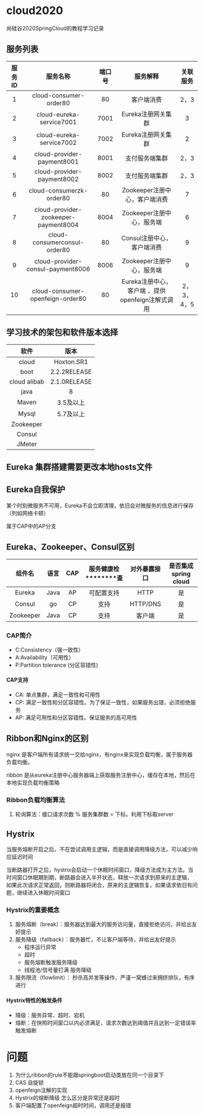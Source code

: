 # cloud2020
尚硅谷2020SpringCloud的教程学习记录

## 服务列表
|服务ID|服务名称|端口号|服务解释|关联服务|
|:---:|:---:|:---:|:---:|:---:|
|1|cloud-consumer-order80|80|客户端消费|2，3|
|2|cloud-eureka-service7001|7001|Eureka注册网关集群|3|
|3|cloud-eureka-service7002|7002|Eureka注册网关集群|2|
|4|cloud-provider-payment8001|8001|支付服务端集群|2，3|
|5|cloud-provider-payment8002|8002|支付服务端集群|2，3|
|6|cloud-consumerzk-order80|80|Zookeeper注册中心，客户端消费|7|
|7|cloud-provider-zookeeper-payment8004|8004|Zookeeper注册中心，服务端|6|
|8|cloud-consumerconsul-order80|80|Consul注册中心，客户端消费|9|
|9|cloud-provider-consul-payment8006|8006|Zookeeper注册中心，服务端|9|
|10|cloud-consumer-openfeign-order80|80|Eureka注册中心，客户端 ，提供openfeign注解式调用|2，3，4，5|


## 学习技术的架包和软件版本选择
|软件|版本|
|:---:|:---:|
|cloud |          Hoxton.SR1|
|boot   |         2.2.2RELEASE|
|cloud alibab |   2.1.0RELEASE|
|java   |         8 |
|Maven  |         3.5及以上|
|Mysql   |        5.7及以上|
|Zookeeper   |    |
|Consul||
|JMeter||

## Eureka 集群搭建需要更改本地hosts文件

## Eureka自我保护

某个时刻微服务不可用，Eureka不会立即清理，依旧会对微服务的信息进行保存（列如网络卡顿）

属于CAP中的AP分支


## Eureka、Zookeeper、Consul区别
|组件名|语言|CAP|服务健康检********查|对外暴露接口|是否集成spring cloud|
|:---:|:---:|:---:|:---:|:---:|:---:|
|Eureka|Java|AP|可配置支持|HTTP|是|
|Consul|go|CP|支持|HTTP/DNS|是|
|Zookeeper|Java|CP|支持|客户端|是|

### CAP简介
* C:Consistency（强一致性）
* A:Availability（可用性）
* P:Partition tolerance (分区容错性)

#### CAP支持
* CA: 单点集群，满足一致性和可用性
* CP: 满足一致性和分区容错性。为了保证一致性，如果服务出错，必须拒绝服务
* AP: 满足可用性和分区容错性。保证服务的高可用性


## Ribbon和Nginx的区别
nginx 是客户端所有请求统一交给nginx，有nginx来实现负载均衡，属于服务器负载均衡。

ribbon 是从eureka注册中心服务器端上获取服务注册中心，缓存在本地，然后在本地实现负载均衡策略

### Ribbon负载均衡算法
1. 轮询算法：接口请求次数 % 服务集群数 = 下标。利用下标取server 


## Hystrix 

当服务熔断开启之后，不在尝试调用主逻辑，而是直接调用降级方法，可以减少响应延迟时间

当断路器打开之后，hystrix会启动一个休眠时间窗口，降级方法成为主方法。当时间窗口休眠期到期，断路器会进入半开状态，释放一次请求到原来的主逻辑，
如果此次请求正常返回，则断路器将闭合，原来的主逻辑恢复。如果请求依旧有问题，继续进入休眠时间窗口

### Hystrix的重要概念
1. 服务熔断（break）：服务器达到最大的服务访问量，直接拒绝访问，并给出友好提示
2. 服务降级（fallback）：服务器忙，不让客户端等待，并给出友好提示
    * 程序运行异常
    * 超时
    * 服务熔断触发服务降级
    * 线程池/信号量打满 服务降级
3. 服务限流（flowlimit）： 秒杀高并发等操作，严谨一窝蜂过来拥挤排队，有序进行

#### Hystrix特性的触发条件
* 降级：服务异常、超时、宕机
* 熔断：在快照时间窗口以内必须满足，请求次数达到阈值并且达到一定错误率触发熔断



# 问题
1. 为什么ribbon的rule不能跟springboot启动类放在同一个目录下
2. CAS 自旋锁
3. openfeign注解的实现
4. Hystrix的熔断降级 怎么区分是异常还是超时
5. 客户端配置了openfeign超时时间，调用还是报错